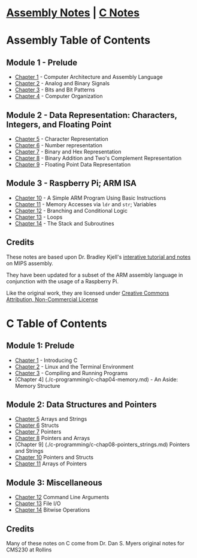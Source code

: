 # [Assembly Notes](https://github.com/vsummet/cms230notes/blob/master/toc-credits.md#assembly-table-of-contents) | [C Notes](https://github.com/vsummet/cms230notes/blob/master/toc-credits.md#c-table-of-contents)




# Assembly Table of Contents

## Module 1 - Prelude
* [Chapter 1](./assembly/as-chap01.md) - Computer Architecture and Assembly Language
* [Chapter 2](./assembly/as-chap02.md) - Analog and Binary Signals
* [Chapter 3](./assembly/as-chap03.md) - Bits and Bit Patterns
* [Chapter 4](./assembly/as-chap04.md) - Computer Organization
## Module 2 -  Data Representation: Characters, Integers, and Floating Point
* [Chapter 5](./assembly/as-chap05.md) - Character Representation
* [Chapter 6](./assembly/as-chap06.md) - Number representation
* [Chapter 7](./assembly/as-chap07.md) - Binary and Hex Representation
* [Chapter 8](./assembly/as-chap08.md) - Binary Addition and Two's Complement Representation
* [Chapter 9](./assembly/as-chap09-floating_point_rep.md) - Floating Point Data Representation
## Module 3 - Raspberry Pi; ARM ISA
* [Chapter 10](./assembly/as-chap10.md) - A Simple ARM Program Using Basic Instructions
* [Chapter 11](./assemby/as-chap11-load-store.md) - Memory Accesses via `ldr` and `str`; Variables
* [Chapter 12](./assembly/as-chap12-branching.md) - Branching and Conditional Logic
* [Chapter 13](./assembly/as-chap13-loops.md) - Loops
* [Chapter 14](./assembly/as-chap14-subroutines.md) - The Stack and Subroutines

## Credits

These notes are based upon Dr. Bradley Kjell's [interative tutorial and notes](https://chortle.ccsu.edu/AssemblyTutorial/index.html) on MIPS assembly.

They have been updated for a subset of the ARM assembly language in conjunction with the usage of a Raspberry Pi.

Like the original work, they are licensed under [Creative Commons Attribution, Non-Commercial License](https://creativecommons.org/licenses/by-nc/4.0/)

# C Table of Contents
## Module 1: Prelude
* [Chapter 1](./c-programming/c-chap01.md) - Introducing C
* [Chapter 2](./c-programming/c-chap02.md) - Linux and the Terminal Environment
* [Chapter 3](./c-programming/c-chap03.md) - Compiling and Running Programs
* [Chapter 4] (./c-programming/c-chap04-memory.md) - An Aside: Memory Structure

## Module 2: Data Structures and Pointers
* [Chapter 5](./c-programming/c-chap05-arrays-and-strings.md) Arrays and Strings
* [Chapter 6](./c-programming/c-chap05-struct.md) Structs
* [Chapter 7](./c-programming/c-chap06-pointers.md) Pointers
* [Chapter 8](./c-programming/c-chap07-pointers_and_arrays.md) Pointers and Arrays
* [Chapter 9] (./c-programming/c-chap08-pointers_strings.md) Pointers and Strings
* [Chapter 10](./c-programming/c-chap09-pointers_and_structs.md) Pointers and Structs
* [Chapter 11](./c-programming/c-chap10-arrays-of-pointers.md) Arrays of Pointers

## Module 3: Miscellaneous
* [Chapter 12](./c-programming/c-chap11-cmd-line-args.md) Command Line Arguments
* [Chapter 13](./c-programming/c-chap12-fileio.md)	File I/O
* [Chapter 14](./c-programming/c-chap13-bitwise.md) Bitwise Operations

## Credits
Many of these notes on C come from Dr. Dan S. Myers original notes for CMS230 at Rollins

